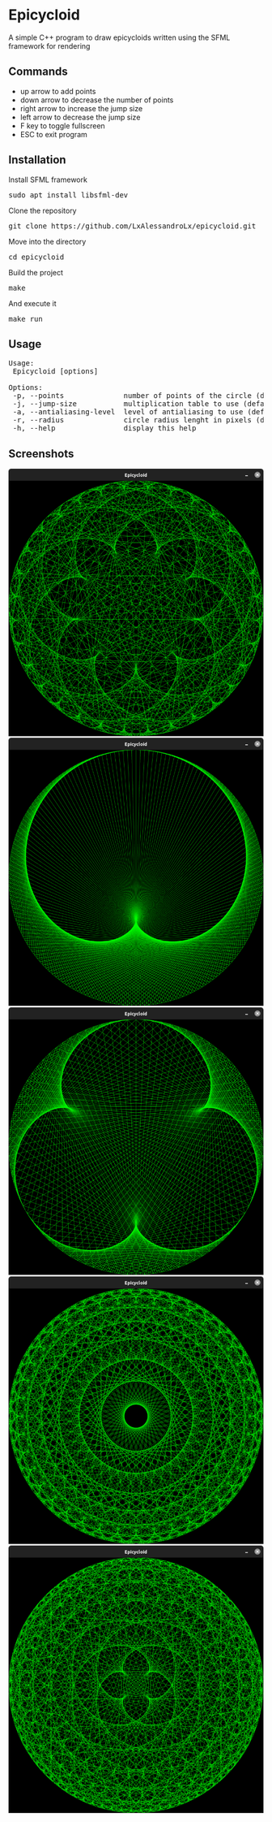 # Epicycloid
A simple C++ program to draw epicycloids written using the SFML framework for rendering

## Commands
- up arrow to add points
- down arrow to decrease the number of points
- right arrow to increase the jump size
- left arrow to decrease the jump size
- F key to toggle fullscreen
- ESC to exit program

## Installation
Install SFML framework
<pre>
sudo apt install libsfml-dev
</pre>
Clone the repository
<pre>
git clone https://github.com/LxAlessandroLx/epicycloid.git
</pre>
Move into the directory
<pre>
cd epicycloid
</pre>
Build the project
<pre>
make
</pre>
And execute it
<pre>
make run
</pre>

## Usage
<pre>
Usage: 
 Epicycloid [options]

Options:
 -p, --points              number of points of the circle (default = 300)
 -j, --jump-size           multiplication table to use (default = 2)
 -a, --antialiasing-level  level of antialiasing to use (default = 0)
 -r, --radius              circle radius lenght in pixels (default = 400)
 -h, --help                display this help
</pre>

## Screenshots
![Screenshot 1](/screenshots/screenshot1.png)
![Screenshot 2](/screenshots/screenshot2.png)
![Screenshot 3](/screenshots/screenshot3.png)
![Screenshot 4](/screenshots/screenshot4.png)
![Screenshot 5](/screenshots/screenshot5.png)
